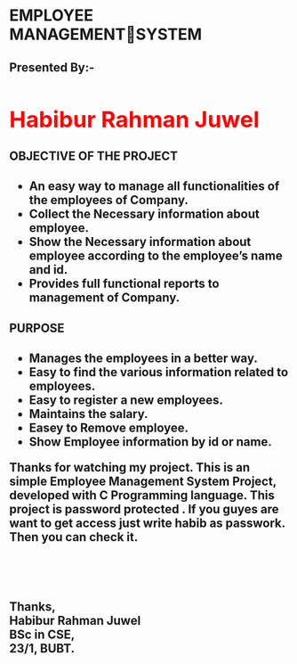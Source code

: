 <h1>EMPLOYEE MANAGEMENTSYSTEM</h1>
<h2>Presented By:-<h2>
<h1 style="color:red;font-size:40px;font-weight:700"> Habibur Rahman Juwel</h1>

<h2>OBJECTIVE OF THE PROJECT<h2>
<ul>
  <li> An easy way to manage all functionalities of the employees of Company.</li>
  <li>Collect the Necessary information about employee.</li>
  <li> Show the Necessary information about employee according to the employee’s name and id.</li> 
  <li> Provides full functional reports to management of Company.</li>
</ul>

<h2>PURPOSE<h2>
<ul>
  <li>Manages the employees in a better way. </li>
  <li>Easy to find the various information related to employees. </li>
  <li> Easy to register a new employees.</li>
  <li>Maintains the salary. </li>
  <li> Easey to Remove employee. </li>
  <li>Show Employee information by id or name. </li>
</ul>
<p>
Thanks for watching my project. 
This is an simple Employee Management System Project, developed with C Programming language. This project is password protected .
If you guyes are want to get access just write habib as passwork.  
Then you can check it. <br><br><br><br><br>
Thanks,<br>
Habibur Rahman Juwel<br>
BSc in CSE,<br>
23/1, BUBT.
</p>
